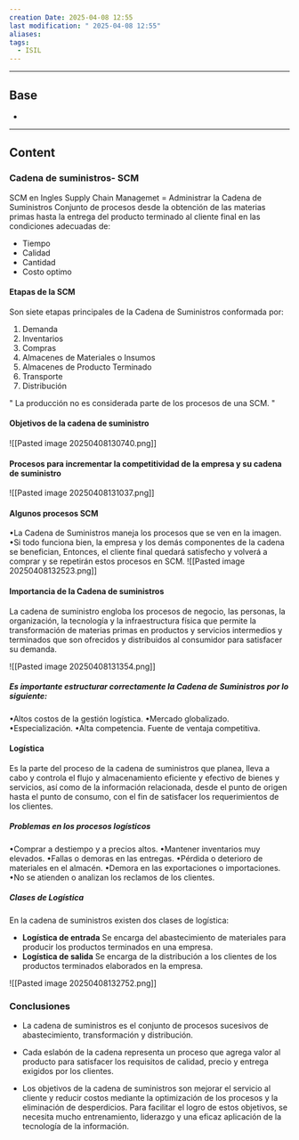 ```yaml
---
creation Date: 2025-04-08 12:55
last modification: " 2025-04-08 12:55"
aliases: 
tags:
  - ISIL
---
```

___
## Base
- 
___
## Content

### Cadena de suministros- SCM
SCM en Ingles Supply Chain Managemet = Administrar la Cadena de Suministros
Conjunto de procesos desde la obtención de las materias primas hasta la entrega del producto terminado al cliente final en las condiciones adecuadas de:
- Tiempo
- Calidad
- Cantidad
- Costo optimo
#### Etapas de la SCM
Son siete etapas principales de la Cadena de Suministros conformada por:
1. Demanda
2. Inventarios
3. Compras
4. Almacenes de Materiales o Insumos
5. Almacenes de Producto Terminado
6. Transporte
7. Distribución

" La producción no es considerada parte de los procesos de una SCM. "
#### Objetivos de la cadena de suministro

![[Pasted image 20250408130740.png]]
#### Procesos para incrementar la competitividad de la empresa y su cadena de suministro 

![[Pasted image 20250408131037.png]]
#### Algunos procesos SCM
•La Cadena de Suministros maneja los procesos que se ven en la imagen.
•Si todo funciona bien, la empresa y los demás componentes de la cadena se benefician, Entonces, el cliente final quedará satisfecho y volverá a comprar y se repetirán estos procesos en SCM.
![[Pasted image 20250408132523.png]]

#### Importancia de la Cadena de suministros
La cadena de suministro engloba los procesos de negocio, las personas, la organización, la tecnología y la infraestructura física que permite la transformación de materias primas en productos y servicios intermedios y terminados que son ofrecidos y distribuidos al consumidor para satisfacer su demanda.

![[Pasted image 20250408131354.png]]
##### Es importante estructurar correctamente la Cadena de Suministros por lo siguiente:
•Altos costos de la gestión logística.
•Mercado globalizado.
•Especialización.
•Alta competencia.
Fuente de ventaja competitiva.
#### Logística

Es la parte del proceso de la cadena de suministros que planea, lleva a cabo y controla el flujo y almacenamiento eficiente y efectivo de bienes y servicios, así como de la información relacionada, desde el punto de origen hasta el punto de consumo, con el fin de satisfacer los requerimientos de los clientes.
##### Problemas en los procesos logísticos
•Comprar a destiempo y a precios altos.
•Mantener inventarios muy elevados.
•Fallas o demoras en las entregas.
•Pérdida o deterioro de materiales en el almacén.
•Demora en las exportaciones o importaciones.
•No se atienden o analizan los reclamos de los clientes.

##### Clases de Logística
En la cadena de suministros existen dos clases de logística:
- **Logística de entrada**
	Se encarga del abastecimiento de materiales para producir los productos terminados en una empresa.
- **Logística de salida**
	Se encarga de la distribución a los clientes de los productos terminados elaborados en la empresa.

![[Pasted image 20250408132752.png]]
### Conclusiones

- La cadena de suministros es el conjunto de procesos sucesivos de abastecimiento, transformación y distribución.

- Cada eslabón de la cadena representa un proceso que agrega valor al producto para satisfacer los requisitos de calidad, precio y entrega exigidos por los clientes.

- Los objetivos de la cadena de suministros son mejorar el servicio al cliente y reducir costos mediante la optimización de los procesos y la eliminación de desperdicios. Para facilitar el logro de estos objetivos, se necesita mucho entrenamiento, liderazgo y una eficaz aplicación de la tecnología de la información.